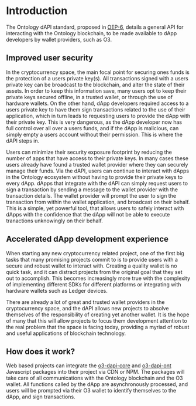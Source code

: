 # Introduction

The Ontology dAPI standard, proposed in [OEP-6](https://github.com/ontio/OEPs/pull/8), details a general API for interacting with the Ontology blockchain, to be made available to dApp developers by wallet providers, such as O3.

## Improved user security

In the cryptocurrency space, the main focal point for securing ones funds is the protection of a users private key(s). All transactions signed with a users private key can be broadcast to the blockchain, and alter the state of their assets. In order to keep this information save, many users opt to keep their private keys secured offline, in a trusted wallet, or through the use of hardware wallets. On the other hand, dApp developers required access to a users private key to have them sign transactions related to the use of their application, which in turn leads to requesting users to provide the dApp with their private key. This is very dangerous, as the dApp developer now has full control over all over a users funds, and if the dApp is malicious, can simply empty a users account without their permission. This is where the dAPI steps in.

Users can minimize their security exposure footprint by reducing the number of apps that have access to their private keys. In many cases these users already have found a trusted wallet provider where they can securely manage their funds. Via the dAPI, users can continue to interact with dApps in the Ontology ecosystem without having to provide their private keys to every dApp. dApps that integrate with the dAPI can simply request users to sign a transaction by sending a message to the wallet provider with the transaction details. The wallet provider will prompt the user to sign the transaction from within the wallet application, and broadcast on their behalf. This is a simple, yet powerful tool, that allows users to safely interact with dApps with the confidence that the dApp will not be able to execute tranactions unknowingly on their behalf.

## Accelerated dApp development experience

When starting any new cryptocurrency related project, one of the first big tasks that many promising projects commit to is to provide users with a secure and robust wallet to interact with. Creating a quality wallet is no quick task, and it can distract projects from the original goal that they set out to accomplish. This becomes increasingly more true with the complexity of implementing different SDKs for different platforms or integrating with hardware wallets such as Ledger devices.

There are already a lot of great and trusted wallet providers in the cryptocurrency space, and the dAPI allows new projects to absolve themselves of the responsibility of creating yet another wallet. It is the hope of many that this will allow projects to focus them development attention to the real problem that the space is facing today, providing a myriad of robust and useful applications of blockchain technology.

## How does it work?

Web based projects can integrate the [o3-dapi-core](https://github.com/O3Labs/o3-dapi/tree/master/packages/core) and [o3-dapi-ont](https://github.com/O3Labs/o3-dapi/tree/master/packages/ont) Javascript packages into their project via CDN or NPM. The packages will take care of all communications with the Ontology blockchain and the O3 wallet. All functions called by the dApp are asynchronously processed, and users will be prompted via their O3 wallet to identify themselves to the dApp, and sign transactions.
